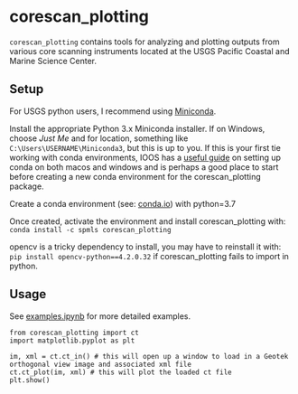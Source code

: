 corescan_plotting
=======

`corescan_plotting` contains tools for analyzing and plotting outputs from various core scanning instruments located at the USGS Pacific Coastal and Marine Science Center.

Setup
-----
For USGS python users, I recommend using [Miniconda](https://docs.conda.io/en/latest/miniconda.html). 

Install the appropriate Python 3.x Miniconda installer. If on Windows, choose *Just Me* and for location, something like `C:\Users\USERNAME\Miniconda3`, but this is up to you. If this is your first tie working with conda environments, IOOS has a [useful guide](https://ioos.github.io/ioos_code_lab/content/ioos_installation_conda.html) on setting up conda on both macos and windows and is perhaps a good place to start before creating a new conda environment for the corescan_plotting package.

Create a conda environment (see: [conda.io](https://conda.io/projects/conda/en/latest/user-guide/tasks/manage-environments.html#creating-an-environment-with-commands)) with python=3.7

Once created, activate the environment and install corescan_plotting with:
`conda install -c spmls corescan_plotting`

opencv is a tricky dependency to install, you may have to reinstall it with: `pip install opencv-python==4.2.0.32` if 
corescan_plotting fails to import in python.

Usage
-----
See [examples.ipynb](https://code.usgs.gov/slaselle/corescan_plotting/-/blob/master/examples.ipynb) for more detailed examples.

```
from corescan_plotting import ct
import matplotlib.pyplot as plt

im, xml = ct.ct_in() # this will open up a window to load in a Geotek orthogonal view image and associated xml file
ct.ct_plot(im, xml) # this will plot the loaded ct file
plt.show()
```